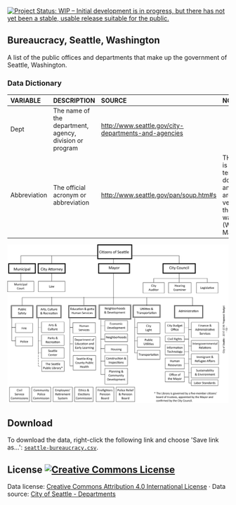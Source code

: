 
[![Project Status: WIP – Initial development is in progress, but there has not yet been a stable, usable release suitable for the public.](http://www.repostatus.org/badges/latest/wip.svg)](http://www.repostatus.org/#wip)

Bureaucracy, Seattle, Washington
--------------------------------

A list of the public offices and departments that make up the government of Seattle, Washington.

### Data Dictionary

| VARIABLE     | DESCRIPTION                                             | SOURCE                                                 | NOTE                                                                                        |
|:-------------|:--------------------------------------------------------|:-------------------------------------------------------|:--------------------------------------------------------------------------------------------|
| Dept         | The name of the department, agency, division or program | <http://www.seattle.gov/city-departments-and-agencies> |                                                                                             |
| Abbreviation | The official acronym or abbreviation                    | <http://www.seattle.gov/pan/soup.htm#s>                | THe page is temporarily down, so an archived version of the page was used (Wayback Machine) |

![](https://github.com/tiernanmartin/datasets/raw/master/seattle-bureaucracy/resources/cityorgchart.png)

Download
--------

To download the data, right-click the following link and choose 'Save link as...': [`seattle-bureaucracy.csv`](https://github.com/tiernanmartin/datasets/raw/master/seattle-bureaucracy/data/seattle-bureaucracy.csv).

License <a rel="license" href="http://creativecommons.org/licenses/by/4.0/"><img alt="Creative Commons License" style="border-width:0" src="https://i.creativecommons.org/l/by/4.0/80x15.png" /></a>
----------------------------------------------------------------------------------------------------------------------------------------------------------------------------------------------------

Data license: [Creative Commons Attribution 4.0 International License](http://creativecommons.org/licenses/by/4.0/) · Data source: [City of Seattle - Departments](http://www.seattle.gov/city-departments-and-agencies)
